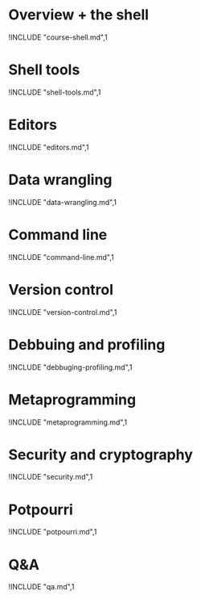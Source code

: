 # Overview + the shell
!INCLUDE "course-shell.md",1

# Shell tools
!INCLUDE "shell-tools.md",1

# Editors
!INCLUDE "editors.md",1

# Data wrangling
!INCLUDE "data-wrangling.md",1

# Command line 
!INCLUDE "command-line.md",1

# Version control
!INCLUDE "version-control.md",1

# Debbuing and profiling
!INCLUDE "debbuging-profiling.md",1

# Metaprogramming
!INCLUDE "metaprogramming.md",1

# Security and cryptography
!INCLUDE "security.md",1

# Potpourri
!INCLUDE "potpourri.md",1

# Q&A
!INCLUDE "qa.md",1